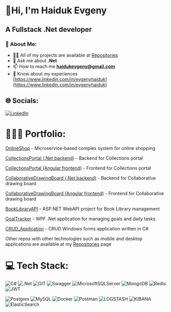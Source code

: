 # 👋Hi, I'm Haiduk Evgeny
## A Fullstack .Net developer
### 💫 About Me:
- 👨‍💻 All of my projects are available at [Repositories](https://github.com/HaidukEvgen?tab=repositories)
- 💬 Ask me about **.Net**
- 📫 How to reach me **haidukevgeny@gmail.com**
- 📄 Know about my experiences [https://www.linkedin.com/in/evgenyhaiduk](https://www.linkedin.com/in/evgenyhaiduk)

## 🌐 Socials:
[![LinkedIn](https://img.shields.io/badge/LinkedIn-%230077B5.svg?logo=linkedin&logoColor=white)](https://linkedin.com/in/evgenyhaiduk) 

# 👨🏻‍💻 Portfolio:
[OnlineShop](https://github.com/HaidukEvgen/OnlineShop) - Microservice-based complex system for online shopping

[CollectionsPortal (.Net backend)](https://github.com/HaidukEvgen/CollectionsPortal.Server) - Backend for Collections portal

[CollectionsPortal (Angular frontend)](https://github.com/HaidukEvgen/CollectionsPortal.Client) - Frontend for Collections portal

[CollaborativeDrawingBoard (.Net backend)](https://github.com/HaidukEvgen/CollaborativeDrawingBoard.Server) - Backend for Collaborative drawing board

[CollaborativeDrawingBoard (Angular frontend)](https://github.com/HaidukEvgen/CollaborativeDrawingBoard.Client) - Frontend for Collaborative drawing board

[BookLibraryAPI](https://github.com/HaidukEvgen/BookLibraryAPI) - ASP.NET WebAPI project for Book Library management

[GoalTracker](https://github.com/HaidukEvgen/GoalTracker) - WPF .Net application for managing goals and daily tasks.

[CRUD_Application](https://github.com/HaidukEvgen/CRUD_Application) - CRUD Windows forms application written in C#

Other repos with other technologies such as mobile and desktop applications are available at my [Repositories](https://github.com/HaidukEvgen?tab=repositories) page

# 💻 Tech Stack:
![C#](https://img.shields.io/badge/c%23-%23239120.svg?style=for-the-badge&logo=c-sharp&logoColor=white)
![.Net](https://img.shields.io/badge/.NET-5C2D91?style=for-the-badge&logo=.net&logoColor=white)
![GIT](https://img.shields.io/badge/Git-fc6d26?style=for-the-badge&logo=git&logoColor=white)
![Swagger](https://img.shields.io/badge/-Swagger-%23Clojure?style=for-the-badge&logo=swagger&logoColor=white)
![MicrosoftSQLServer](https://img.shields.io/badge/Microsoft%20SQL%20Server-CC2927?style=for-the-badge&logo=microsoft%20sql%20server&logoColor=white)
![MongoDB](https://img.shields.io/badge/MongoDB-%234ea94b.svg?style=for-the-badge&logo=mongodb&logoColor=white) 
![Redis](https://img.shields.io/badge/redis-%23DD0031.svg?style=for-the-badge&logo=redis&logoColor=white) 
![JWT](https://img.shields.io/badge/JWT-black?style=for-the-badge&logo=JSON%20web%20tokens) 

![Postgres](https://img.shields.io/badge/postgres-%23316192.svg?style=for-the-badge&logo=postgresql&logoColor=white) 
![MySQL](https://img.shields.io/badge/mysql-%2300000f.svg?style=for-the-badge&logo=mysql&logoColor=white) 
![Docker](https://img.shields.io/badge/docker-%230db7ed.svg?style=for-the-badge&logo=docker&logoColor=white) 
![Postman](https://img.shields.io/badge/Postman-FF6C37?style=for-the-badge&logo=postman&logoColor=white) 
![LOGSTASH](https://img.shields.io/badge/logstash-005571.svg?style=for-the-badge&logo=logstash) 
![KIBANA](https://img.shields.io/badge/kibana-005571.svg?style=for-the-badge&logo=kibana&logoColor=white&color=%23005571) 
![ElasticSearch](https://img.shields.io/badge/-ElasticSearch-005571?style=for-the-badge&logo=elasticsearch) 
